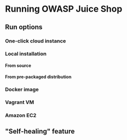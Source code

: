 # Running OWASP Juice Shop

## Run options

### One-click cloud instance

### Local installation

#### From source

#### From pre-packaged distribution

### Docker image

### Vagrant VM

### Amazon EC2

## "Self-healing" feature
